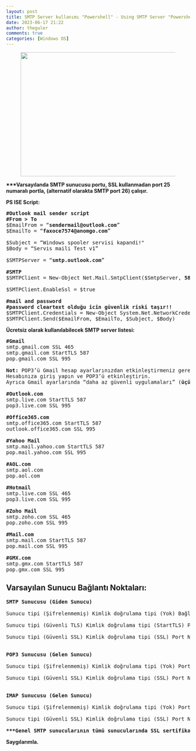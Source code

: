 ```yaml
---
layout: post
title: SMTP Server kullanımı "Powershell" - Using SMTP Server "Powershell"
date: 2023-06-17 21:22
author: theguler
comments: true
categories: [Windows OS]
---
```

<!-- wp:image {"id":7499,"width":604,"height":339,"sizeSlug":"large","linkDestination":"none"} -->
<figure class="wp-block-image size-large is-resized"><img src="https://farukguler.com/assets/post_images/send-email-in-powershell-script.jpg?w=1024" alt="" class="wp-image-7499" width="604" height="339" /></figure>
<!-- /wp:image -->

<!-- wp:paragraph -->
<p><strong>***Varsayılanda SMTP sunucusu portu, SSL kullanmadan port 25 numaralı portla, (alternatif olarakta SMTP port 26) çalışır.</strong></p>
<!-- /wp:paragraph -->

<!-- wp:paragraph -->
<p><strong>PS ISE Script:</strong></p>
<!-- /wp:paragraph -->

<!-- wp:preformatted -->
<pre class="wp-block-preformatted"><strong>#Outlook mail sender script</strong>
<strong>#From &gt; To</strong>
$EmailFrom = “<strong>sendermail@outlook.com</strong>”
$EmailTo = “<strong>faxoce7574@anomgo.com</strong>”

$Subject = “Windows spooler servisi kapandi!"
$Body = “Servis maili Test v1”

$SMTPServer = “<strong>smtp.outlook.com</strong>”

<strong>#SMTP</strong>
$SMTPClient = New-Object Net.Mail.SmtpClient($SmtpServer, <strong>587</strong>)

$SMTPClient.EnableSsl = $true

<strong>#mail and password</strong>
<strong>#password cleartext olduğu icin güvenlik riski taşır!!</strong>
$SMTPClient.Credentials = New-Object System.Net.NetworkCredential(“<strong><strong>sendermail</strong>@outlook.com</strong>”, “<strong>passwd!!65++</strong>”);
$SMTPClient.Send($EmailFrom, $EmailTo, $Subject, $Body)</pre>
<!-- /wp:preformatted -->

<!-- wp:paragraph -->
<p><strong>Ücretsiz olarak kullanılabilecek SMTP server listesi:</strong></p>
<!-- /wp:paragraph -->

<!-- wp:preformatted -->
<pre class="wp-block-preformatted"><strong>#Gmail</strong>
smtp.gmail.com SSL 465
smtp.gmail.com StartTLS 587
pop.gmail.com SSL 995

<strong>Not: </strong>POP3’ü Gmail hesap ayarlarınızdan etkinleştirmeniz gerekir.
Hesabınıza giriş yapın ve POP3’ü etkinleştirin.
Ayrıca Gmail ayarlarında “daha az güvenli uygulamaları” (<strong>üçüncü taraf uygulamaları</strong>) etkinleştirmeniz gerekir:

<strong>#Outlook.com</strong>
smtp.live.com StartTLS 587
pop3.live.com SSL 995

<strong>#Office365.com</strong>
smtp.office365.com StartTLS 587
outlook.office365.com SSL 995

<strong>#Yahoo</strong> <strong>Mail</strong>
smtp.mail.yahoo.com StartTLS 587
pop.mail.yahoo.com SSL 995

<strong>#AOL.com</strong>
smtp.aol.com
pop.aol.com

<strong>#Hotmail</strong>
smtp.live.com SSL 465
pop3.live.com SSL 995

<strong>#Zoho Mail</strong>
smtp.zoho.com SSL 465
pop.zoho.com SSL 995

<strong>#Mail.com</strong>
smtp.mail.com StartTLS 587
pop.mail.com SSL 995

<strong>#GMX.com</strong>
smtp.gmx.com StartTLS 587
pop.gmx.com SSL 995</pre>
<!-- /wp:preformatted -->

<!-- wp:heading -->
<h2 class="wp-block-heading"><strong>Varsayılan Sunucu Bağlantı Noktaları:</strong></h2>
<!-- /wp:heading -->

<!-- wp:preformatted -->
<pre class="wp-block-preformatted"><strong>SMTP Sunucusu (Giden Sunucu)</strong>

Sunucu tipi (Şifrelenmemiş) Kimlik doğrulama tipi (Yok) Bağlantı Noktası No 25 ve 26

Sunucu tipi (Güvenli TLS) Kimlik doğrulama tipi (StartTLS) Port No 587

Sunucu tipi (Güvenli SSL) Kimlik doğrulama tipi (SSL) Port No 465


<strong>POP3 Sunucusu (Gelen Sunucu)</strong>

Sunucu tipi (Şifrelenmemiş) Kimlik doğrulama tipi (Yok) Port No 110

Sunucu tipi (Güvenli SSL) Kimlik doğrulama tipi (SSL) Port No 995


<strong>IMAP Sunucusu (Gelen Sunucu)</strong>

Sunucu tipi (Şifrelenmemiş) Kimlik doğrulama tipi (Yok) Port No 143

Sunucu tipi (Güvenli SSL) Kimlik doğrulama tipi (SSL) Port No 993

<strong>***Genel SMTP sunucularının tümü sunucularında SSL sertifikaları kullanır.</strong></pre>
<!-- /wp:preformatted -->

<!-- wp:paragraph -->
<p><strong>Saygılarımla.</strong></p>
<!-- /wp:paragraph -->
